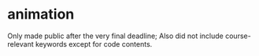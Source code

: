 # animation
Only made public after the very final deadline;
Also did not include course-relevant keywords except for code contents.
